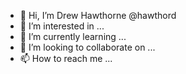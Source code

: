 - 👋 Hi, I’m Drew Hawthorne @hawthord
- 👀 I’m interested in ...
- 🌱 I’m currently learning ...
- 💞️ I’m looking to collaborate on ...
- 📫 How to reach me ...

<!---
hawthord/hawthord is a ✨ special ✨ repository because its `README.md` (this file) appears on your GitHub profile.
You can click the Preview link to take a look at your changes.
--->

